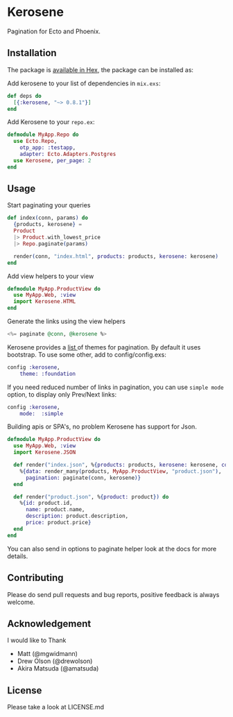 # Kerosene

Pagination for Ecto and Phoenix.


## Installation

The package is [available in Hex](https://hex.pm/packages/kerosene), the package can be installed as:

Add kerosene to your list of dependencies in `mix.exs`:
```elixir
def deps do
  [{:kerosene, "~> 0.8.1"}]
end
```

Add Kerosene to your `repo.ex`:
```elixir
defmodule MyApp.Repo do
  use Ecto.Repo, 
    otp_app: :testapp,
    adapter: Ecto.Adapters.Postgres
  use Kerosene, per_page: 2
end
```

## Usage
Start paginating your queries 
```elixir
def index(conn, params) do
  {products, kerosene} = 
  Product
  |> Product.with_lowest_price
  |> Repo.paginate(params)

  render(conn, "index.html", products: products, kerosene: kerosene)
end
```

Add view helpers to your view 
```elixir
defmodule MyApp.ProductView do
  use MyApp.Web, :view
  import Kerosene.HTML
end
```

Generate the links using the view helpers
```elixir
<%= paginate @conn, @kerosene %>
```

Kerosene provides a [list ](https://hexdocs.pm/kerosene/Kerosene.HTML.html#__using__/1) of themes for pagination. By default it uses bootstrap. To use some other, add to config/config.exs:
```elixir
config :kerosene,
	theme: :foundation
```

If you need reduced number of links in pagination, you can use `simple mode` option, to display only Prev/Next links:
```elixir
config :kerosene,
	mode:  :simple
```

Building apis or SPA's, no problem Kerosene has support for Json.

```elixir
defmodule MyApp.ProductView do
  use MyApp.Web, :view
  import Kerosene.JSON

  def render("index.json", %{products: products, kerosene: kerosene, conn: conn}) do
    %{data: render_many(products, MyApp.ProductView, "product.json"),
      pagination: paginate(conn, kerosene)}
  end

  def render("product.json", %{product: product}) do
    %{id: product.id,
      name: product.name,
      description: product.description,
      price: product.price}
  end
end
```


You can also send in options to paginate helper look at the docs for more details.

## Contributing
	
Please do send pull requests and bug reports, positive feedback is always welcome.


## Acknowledgement

I would like to Thank

* Matt (@mgwidmann)
* Drew Olson (@drewolson)
* Akira Matsuda (@amatsuda)

## License

Please take a look at LICENSE.md
